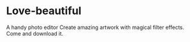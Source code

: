 # Love-beautiful
A handy photo editor
Create amazing artwork with magical filter effects. Come and download it.
